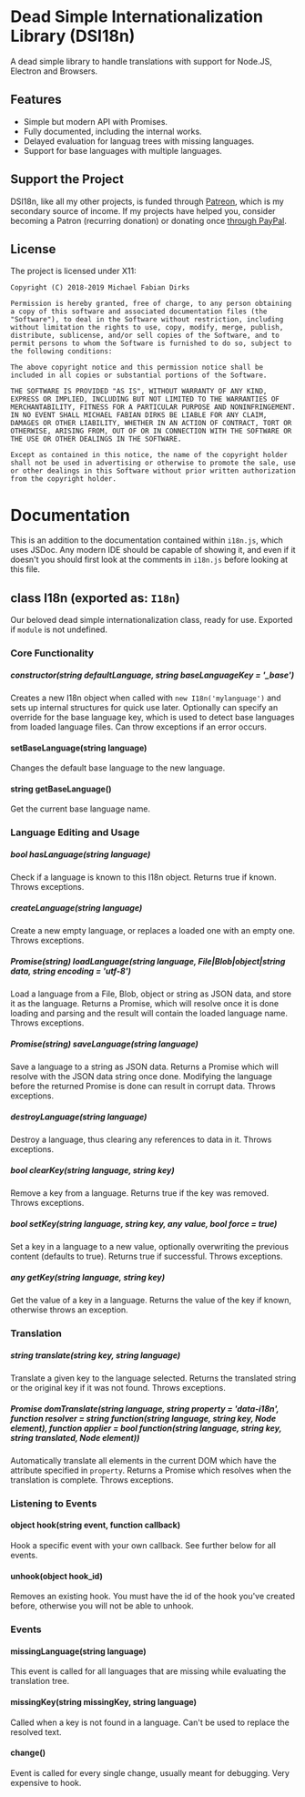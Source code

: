 # Dead Simple Internationalization Library (DSI18n)
A dead simple library to handle translations with support for Node.JS, Electron and Browsers.

## Features
* Simple but modern API with Promises.
* Fully documented, including the internal works.
* Delayed evaluation for languag trees with missing languages.
* Support for base languages with multiple languages.

## Support the Project
DSI18n, like all my other projects, is funded through [Patreon](https://www.patreon.com/Xaymar), which is my secondary source of income. If my projects have helped you, consider becoming a Patron (recurring donation) or donating once [through PayPal](https://paypal.me/Xaymar).

## License
The project is licensed under X11:

    Copyright (C) 2018-2019 Michael Fabian Dirks
    
    Permission is hereby granted, free of charge, to any person obtaining a copy of this software and associated documentation files (the "Software"), to deal in the Software without restriction, including without limitation the rights to use, copy, modify, merge, publish, distribute, sublicense, and/or sell copies of the Software, and to permit persons to whom the Software is furnished to do so, subject to the following conditions:
    
    The above copyright notice and this permission notice shall be included in all copies or substantial portions of the Software.
    
    THE SOFTWARE IS PROVIDED "AS IS", WITHOUT WARRANTY OF ANY KIND, EXPRESS OR IMPLIED, INCLUDING BUT NOT LIMITED TO THE WARRANTIES OF MERCHANTABILITY, FITNESS FOR A PARTICULAR PURPOSE AND NONINFRINGEMENT. IN NO EVENT SHALL MICHAEL FABIAN DIRKS BE LIABLE FOR ANY CLAIM, DAMAGES OR OTHER LIABILITY, WHETHER IN AN ACTION OF CONTRACT, TORT OR OTHERWISE, ARISING FROM, OUT OF OR IN CONNECTION WITH THE SOFTWARE OR THE USE OR OTHER DEALINGS IN THE SOFTWARE.
    
    Except as contained in this notice, the name of the copyright holder shall not be used in advertising or otherwise to promote the sale, use or other dealings in this Software without prior written authorization from the copyright holder.

# Documentation
This is an addition to the documentation contained within `i18n.js`, which uses JSDoc. Any modern IDE should be capable of showing it, and even if it doesn't you should first look at the comments in `i18n.js` before looking at this file. 

## class I18n (exported as: `I18n`)
Our beloved dead simple internationalization class, ready for use. Exported if `module` is not undefined.

### Core Functionality
##### constructor(string defaultLanguage, string baseLanguageKey = '\_base')
Creates a new I18n object when called with `new I18n('mylanguage')` and sets up internal structures for quick use later. Optionally can specify an override for the base language key, which is used to detect base languages from loaded language files. Can throw exceptions if an error occurs.

#### setBaseLanguage(string language)
Changes the default base language to the new language.

#### string getBaseLanguage()
Get the current base language name.

### Language Editing and Usage
##### bool hasLanguage(string language)
Check if a language is known to this I18n object. Returns true if known. Throws exceptions.

##### createLanguage(string language)
Create a new empty language, or replaces a loaded one with an empty one. Throws exceptions.

##### Promise(string) loadLanguage(string language, File|Blob|object|string data, string encoding = 'utf-8')
Load a language from a File, Blob, object or string as JSON data, and store it as the language. Returns a Promise, which will resolve once it is done loading and parsing and the result will contain the loaded language name. Throws exceptions.

##### Promise(string) saveLanguage(string language)
Save a language to a string as JSON data. Returns a Promise which will resolve with the JSON data string once done. Modifying the language before the returned Promise is done can result in corrupt data. Throws exceptions.

##### destroyLanguage(string language)
Destroy a language, thus clearing any references to data in it. Throws exceptions.

##### bool clearKey(string language, string key)
Remove a key from a language. Returns true if the key was removed. Throws exceptions.

##### bool setKey(string language, string key, any value, bool force = true)
Set a key in a language to a new value, optionally overwriting the previous content (defaults to true). Returns true if successful. Throws exceptions.

##### any getKey(string language, string key)
Get the value of a key in a language. Returns the value of the key if known, otherwise throws an exception.

### Translation
##### string translate(string key, string language)
Translate a given key to the language selected. Returns the translated string or the original key if it was not found. Throws exceptions.

##### Promise domTranslate(string language, string property = 'data-i18n', function resolver = string function(string language, string key, Node element), function applier = bool function(string language, string key, string translated, Node element))
Automatically translate all elements in the current DOM which have the attribute specified in `property`. Returns a Promise which resolves when the translation is complete. Throws exceptions.

### Listening to Events
#### object hook(string event, function callback)
Hook a specific event with your own callback. See further below for all events.

#### unhook(object hook_id)
Removes an existing hook. You must have the id of the hook you've created before, otherwise you will not be able to unhook.

### Events
#### missingLanguage(string language)
This event is called for all languages that are missing while evaluating the translation tree. 

#### missingKey(string missingKey, string language)
Called when a key is not found in a language. Can't be used to replace the resolved text.

#### change()
Event is called for every single change, usually meant for debugging. Very expensive to hook.

